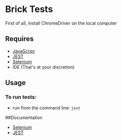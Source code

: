 # Brick Tests
First of all, install ChromeDriver on the local computer

## Requires
* [JavaScripr](https://www.javascript.com/)
* [JEST](https://jestjs.io/)
* [Selenium](https://www.selenium.dev/)
* IDE (That's at your discretion)



## Usage
### To run tests:
* run from the command line: `jest`


##Documentation
* [Selenium](https://www.selenium.dev/downloads/)
* [JEST](https://jestjs.io/docs/en/getting-started)

